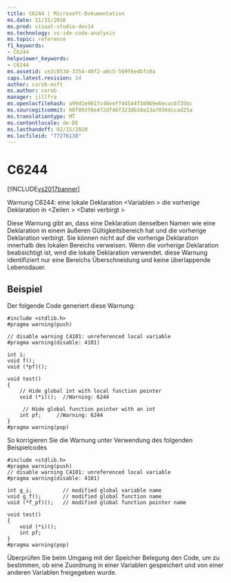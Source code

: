 ```yaml
---
title: C6244 | Microsoft-Dokumentation
ms.date: 11/15/2016
ms.prod: visual-studio-dev14
ms.technology: vs-ide-code-analysis
ms.topic: reference
f1_keywords:
- C6244
helpviewer_keywords:
- C6244
ms.assetid: ce2c853d-3354-40f2-a8c5-569f6e4bfc0a
caps.latest.revision: 14
author: corob-msft
ms.author: corob
manager: jillfra
ms.openlocfilehash: a99d1e981fc48eeffd4544f3d969e6ecac6735bc
ms.sourcegitcommit: 68f893f6e472df46f323db34a13a7034dccad25a
ms.translationtype: MT
ms.contentlocale: de-DE
ms.lasthandoff: 02/15/2020
ms.locfileid: "77276138"
---
```

# <a name="c6244"></a>C6244
[!INCLUDE[vs2017banner](../includes/vs2017banner.md)]

Warnung C6244: eine lokale Deklaration \<Variablen > die vorherige Deklaration in \<Zeilen > \<Datei verbirgt >  
  
 Diese Warnung gibt an, dass eine Deklaration denselben Namen wie eine Deklaration in einem äußeren Gültigkeitsbereich hat und die vorherige Deklaration verbirgt. Sie können nicht auf die vorherige Deklaration innerhalb des lokalen Bereichs verweisen. Wenn die vorherige Deklaration beabsichtigt ist, wird die lokale Deklaration verwendet. diese Warnung identifiziert nur eine Bereichs Überschneidung und keine überlappende Lebensdauer.  
  
## <a name="example"></a>Beispiel  
 Der folgende Code generiert diese Warnung:  
  
```  
#include <stdlib.h>  
#pragma warning(push)  
  
// disable warning C4101: unreferenced local variable   
#pragma warning(disable: 4101)   
  
int i;  
void f();  
void (*pf)();  
  
void test()  
{  
    // Hide global int with local function pointer  
    void (*i)();  //Warning: 6244  
  
     // Hide global function pointer with an int  
    int pf;     //Warning: 6244  
}  
#pragma warning(pop)  
```  
  
 So korrigieren Sie die Warnung unter Verwendung des folgenden Beispielcodes  
  
```  
#include <stdlib.h>  
#pragma warning(push)  
// disable warning C4101: unreferenced local variable   
#pragma warning(disable: 4101)   
  
int g_i;          // modified global variable name  
void g_f();       // modified global function name  
void (*f_pf)();   // modified global function pointer name  
  
void test()  
{  
    void (*i)();  
    int pf;  
}  
#pragma warning(pop)  
```  
  
 Überprüfen Sie beim Umgang mit der Speicher Belegung den Code, um zu bestimmen, ob eine Zuordnung in einer Variablen gespeichert und von einer anderen Variablen freigegeben wurde.
